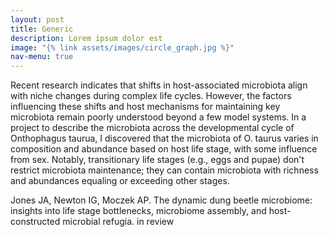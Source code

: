 ```yaml
---
layout: post
title: Generic
description: Lorem ipsum dolor est
image: "{% link assets/images/circle_graph.jpg %}"
nav-menu: true
---
```


Recent research indicates that shifts in host-associated microbiota align with niche changes during complex life cycles. However, the factors influencing these shifts and host mechanisms for maintaining key microbiota remain poorly understood beyond a few model systems. In a project to describe the microbiota across the developmental cycle of Onthophagus taurua, I discovered that the microbiota of O. taurus varies in composition and abundance based on host life stage, with some influence from sex. Notably, transitionary life stages (e.g., eggs and pupae) don't restrict microbiota maintenance; they can contain microbiota with richness and abundances equaling or exceeding other stages.

Jones JA, Newton IG, Moczek AP. The dynamic dung beetle microbiome: insights into life stage bottlenecks, microbiome assembly, and host-constructed microbial refugia. in review
